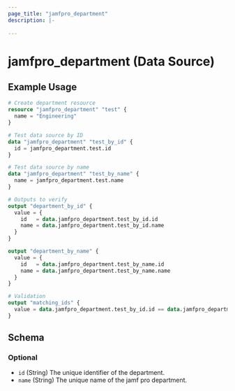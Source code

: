 ```yaml
---
page_title: "jamfpro_department"
description: |-
  
---
```


# jamfpro_department (Data Source)


## Example Usage
```terraform
# Create department resource
resource "jamfpro_department" "test" {
  name = "Engineering"
}

# Test data source by ID
data "jamfpro_department" "test_by_id" {
  id = jamfpro_department.test.id
}

# Test data source by name
data "jamfpro_department" "test_by_name" {
  name = jamfpro_department.test.name
}

# Outputs to verify
output "department_by_id" {
  value = {
    id   = data.jamfpro_department.test_by_id.id
    name = data.jamfpro_department.test_by_id.name
  }
}

output "department_by_name" {
  value = {
    id   = data.jamfpro_department.test_by_name.id
    name = data.jamfpro_department.test_by_name.name
  }
}

# Validation
output "matching_ids" {
  value = data.jamfpro_department.test_by_id.id == data.jamfpro_department.test_by_name.id
}
```

<!-- schema generated by tfplugindocs -->
## Schema

### Optional

- `id` (String) The unique identifier of the department.
- `name` (String) The unique name of the jamf pro department.